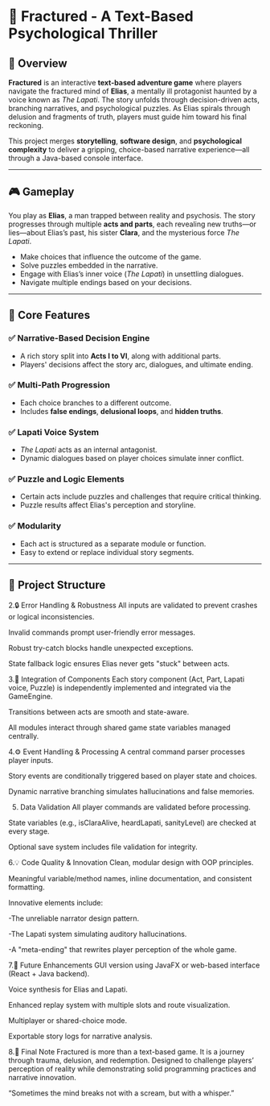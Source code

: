 # 🧠 Fractured - A Text-Based Psychological Thriller

## 📝 Overview

**Fractured** is an interactive **text-based adventure game** where players navigate the fractured mind of **Elias**, a mentally ill protagonist haunted by a voice known as *The Lapati*. The story unfolds through decision-driven acts, branching narratives, and psychological puzzles. As Elias spirals through delusion and fragments of truth, players must guide him toward his final reckoning.

This project merges **storytelling**, **software design**, and **psychological complexity** to deliver a gripping, choice-based narrative experience—all through a Java-based console interface.

---

## 🎮 Gameplay

You play as **Elias**, a man trapped between reality and psychosis. The story progresses through multiple **acts and parts**, each revealing new truths—or lies—about Elias’s past, his sister **Clara**, and the mysterious force *The Lapati*.

- Make choices that influence the outcome of the game.
- Solve puzzles embedded in the narrative.
- Engage with Elias’s inner voice (*The Lapati*) in unsettling dialogues.
- Navigate multiple endings based on your decisions.

---

## 🚀 Core Features

### ✅ Narrative-Based Decision Engine
- A rich story split into **Acts I to VI**, along with additional parts.
- Players' decisions affect the story arc, dialogues, and ultimate ending.

### ✅ Multi-Path Progression
- Each choice branches to a different outcome.
- Includes **false endings**, **delusional loops**, and **hidden truths**.

### ✅ Lapati Voice System
- *The Lapati* acts as an internal antagonist.
- Dynamic dialogues based on player choices simulate inner conflict.

### ✅ Puzzle and Logic Elements
- Certain acts include puzzles and challenges that require critical thinking.
- Puzzle results affect Elias's perception and storyline.

### ✅ Modularity
- Each act is structured as a separate module or function.
- Easy to extend or replace individual story segments.

---

## 🧩 Project Structure

2.🔒 Error Handling & Robustness
All inputs are validated to prevent crashes or logical inconsistencies.

Invalid commands prompt user-friendly error messages.

Robust try-catch blocks handle unexpected exceptions.

State fallback logic ensures Elias never gets "stuck" between acts.

3.🔄 Integration of Components
Each story component (Act, Part, Lapati voice, Puzzle) is independently implemented and integrated via the GameEngine.

Transitions between acts are smooth and state-aware.

All modules interact through shared game state variables managed centrally.

4.⚙️ Event Handling & Processing
A central command parser processes player inputs.

Story events are conditionally triggered based on player state and choices.

Dynamic narrative branching simulates hallucinations and false memories.

5. Data Validation
All player commands are validated before processing.

State variables (e.g., isClaraAlive, heardLapati, sanityLevel) are checked at every stage.

Optional save system includes file validation for integrity.

6.💡 Code Quality & Innovation
Clean, modular design with OOP principles.

Meaningful variable/method names, inline documentation, and consistent formatting.

Innovative elements include:

-The unreliable narrator design pattern.

-The Lapati system simulating auditory hallucinations.

-A "meta-ending" that rewrites player perception of the whole game.

7.🌱 Future Enhancements
GUI version using JavaFX or web-based interface (React + Java backend).

Voice synthesis for Elias and Lapati.

Enhanced replay system with multiple slots and route visualization.

Multiplayer or shared-choice mode.

Exportable story logs for narrative analysis.

8.🧠 Final Note
Fractured is more than a text-based game. It is a journey through trauma, delusion, and redemption. Designed to challenge players’ perception of reality while demonstrating solid programming practices and narrative innovation.

“Sometimes the mind breaks not with a scream, but with a whisper.”


